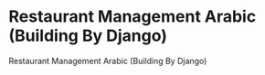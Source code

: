 # Restaurant Management Arabic (Building By Django)
Restaurant Management Arabic (Building By Django)
